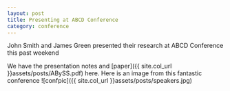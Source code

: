 ```yaml
---
layout: post
title: Presenting at ABCD Conference
category: conference
---
```


John Smith and James Green presented their research at ABCD Conference this past weekend

<!-- more -->

We have the presentation notes and [paper]({{ site.col_url }}assets/posts/ABySS.pdf) here. Here is an image from this fantastic conference
![confpic]({{ site.col_url }}assets/posts/speakers.jpg)
